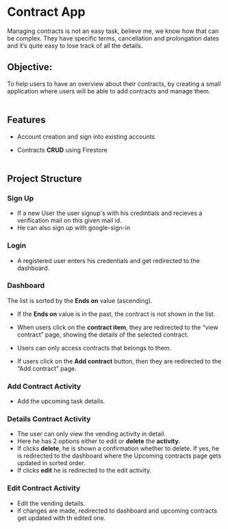
# Contract App

Managing contracts is not an easy task, believe me, we know how that can be complex. They have specific terms, cancellation and prolongation dates and it’s quite easy to lose track of all the details.
<br/>

## Objective:
To help users to have an overview about their contracts, by creating a small application where users will be able to add contracts and manage them.
<br/><br/>

## Features

- Account creation and sign into existing accounts

- Contracts __CRUD__ using Firestore
<br/><br/>

## Project Structure


### Sign Up

- If a new User the user signup's with his credintials and recieves a verification mail on this given mail id.
- He can also sign up with google-sign-in


### Login

- A registered user enters his credentials and get redirected to the dashboard.



### Dashboard

The list is sorted by the **Ends on** value (ascending).

- If the __Ends on__ value is in the past, the contract is not shown in the list.

- When users click on the __contract item__, they are redirected to the “view contract” page, showing the details of the selected contract.

- Users can only access contracts that belongs to them.

- If users click on the __Add contract__ button, then they are redirected to the “Add contract” page. 



### Add Contract Activity

- Add the upcoming task details.

### Details Contract Activity

- The user can only view the vending activity in detail.
- Here he has 2 options either to edit or __delete__ the __activity__.
- If clicks __delete__, he is shown a confirmation whether to delete. If yes, he is redirected to the dashboard where the Upcoming contracts page gets updated in sorted order.
- If clicks __edit__ he is redirected to the edit activity.


### Edit Contract Activity

- Edit the vending details.
- If changes are made, redirected to dashboard and upcoming contracts get updated with th edited one.
